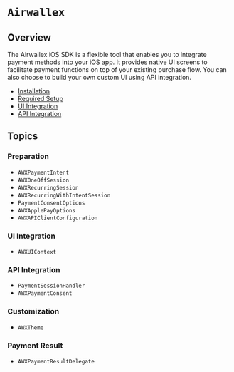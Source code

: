 # ``Airwallex``

## Overview
The Airwallex iOS SDK is a flexible tool that enables you to integrate payment methods into your iOS app. It provides native UI screens to facilitate payment functions on top of your existing purchase flow. You can also choose to build your own custom UI using API integration.

- [Installation](https://github.com/airwallex/airwallex-payment-ios?tab=readme-ov-file#installation)
- [Required Setup](https://github.com/airwallex/airwallex-payment-ios?tab=readme-ov-file#required-setup)
- [UI Integration](https://github.com/airwallex/airwallex-payment-ios?tab=readme-ov-file#ui-integration)
- [API Integration](https://github.com/airwallex/airwallex-payment-ios?tab=readme-ov-file#low-level-api-integration)

## Topics

### Preparation
- ``AWXPaymentIntent``
- ``AWXOneOffSession``
- ``AWXRecurringSession``
- ``AWXRecurringWithIntentSession``
- ``PaymentConsentOptions``
- ``AWXApplePayOptions``
- ``AWXAPIClientConfiguration``

### UI Integration
- ``AWXUIContext``

### API Integration
- ``PaymentSessionHandler``
- ``AWXPaymentConsent``

### Customization
- ``AWXTheme``

### Payment Result
- ``AWXPaymentResultDelegate``